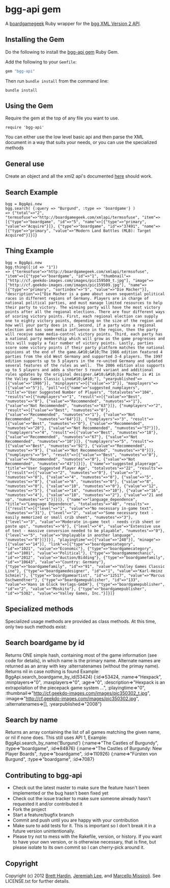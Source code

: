 bgg-api gem
===========
A [boardgamegeek](http://boardgamegeek.com) Ruby wrapper for the [bgg XML Version 2 API](http://boardgamegeek.com/wiki/page/BGG_XML_API2).

## Installing the Gem
Do the following to install the  [bgg-api gem](http://rubygems.org/gems/bgg-api) Ruby Gem. 

Add the following to your `Gemfile`:

```ruby
gem "bgg-api"
```

Then run `bundle install` from the command line:

    bundle install
    
## Using the Gem

Require the gem at the top of any file you want to use.

    require 'bgg-api'

You can either use the low level basic api and then parse the XML document in a way that suits your needs,
or you can use the specialized methods

## General use

Create an object and all the xml2 api's documented [here](http://boardgamegeek.com/wiki/page/BGG_XML_API2) should work.

## Search Example

    bgg = BggApi.new
    bgg.search( {:query => "Burgund", :type => 'boardgame'} )
    => {"total"=>"2", "termsofuse"=>"http://boardgamegeek.com/xmlapi/termsofuse", "item"=>[{"type"=>"boardgame", "id"=>"5", "name"=>[{"type"=>"primary", "value"=>"Acquire"}]}, {"type"=>"boardgame", "id"=>"37491", "name"=>[{"type"=>"primary", "value"=>"Modern Land Battles (MLB): Target Acquired"}]}]} 

## Thing Example

    bgg = BggApi.new
    bgg.thing({:id => "1"})
    => {"termsofuse"=>"http://boardgamegeek.com/xmlapi/termsofuse", "item"=>[{"type"=>"boardgame", "id"=>"1", "thumbnail"=>["http://cf.geekdo-images.com/images/pic159509_t.jpg"], "image"=>["http://cf.geekdo-images.com/images/pic159509.jpg"], "name"=>[{"type"=>"primary", "sortindex"=>"5", "value"=>"Die Macher"}], "description"=>["Die Macher is a game about seven sequential political races in different regions of Germany. Players are in charge of national political parties, and must manage limited resources to help their party to victory. The winning party will have the most victory points after all the regional elections. There are four different ways of scoring victory points. First, each regional election can supply one to eighty victory points, depending on the size of the region and how well your party does in it. Second, if a party wins a regional election and has some media influence in the region, then the party will receive some media-control victory points. Third, each party has a national party membership which will grow as the game progresses and this will supply a fair number of victory points. Lastly, parties score some victory points if their party platform matches the national opinions at the end of the game.&#10;&#10;The 1986 edition featured 4 parties from the old West Germany and supported 3-4 players. The 1997 edition supports up to 5 players in the re-united Germany and updated several features of the rules as well.  The 2006 edition also supports up to 5 players and adds a shorter 5 round variant and additional rules updates by the original designer.&#10;&#10;Die Macher is #1 in the Valley Games Classic Line&#10;&#10;"], "yearpublished"=>[{"value"=>"1986"}], "minplayers"=>[{"value"=>"3"}], "maxplayers"=>[{"value"=>"5"}], "poll"=>[{"name"=>"suggested_numplayers", "title"=>"User Suggested Number of Players", "totalvotes"=>"104", "results"=>[{"numplayers"=>"1", "result"=>[{"value"=>"Best", "numvotes"=>"0"}, {"value"=>"Recommended", "numvotes"=>"1"}, {"value"=>"Not Recommended", "numvotes"=>"63"}]}, {"numplayers"=>"2", "result"=>[{"value"=>"Best", "numvotes"=>"0"}, {"value"=>"Recommended", "numvotes"=>"1"}, {"value"=>"Not Recommended", "numvotes"=>"64"}]}, {"numplayers"=>"3", "result"=>[{"value"=>"Best", "numvotes"=>"0"}, {"value"=>"Recommended", "numvotes"=>"20"}, {"value"=>"Not Recommended", "numvotes"=>"57"}]}, {"numplayers"=>"4", "result"=>[{"value"=>"Best", "numvotes"=>"18"}, {"value"=>"Recommended", "numvotes"=>"67"}, {"value"=>"Not Recommended", "numvotes"=>"10"}]}, {"numplayers"=>"5", "result"=>[{"value"=>"Best", "numvotes"=>"92"}, {"value"=>"Recommended", "numvotes"=>"9"}, {"value"=>"Not Recommended", "numvotes"=>"0"}]}, {"numplayers"=>"5+", "result"=>[{"value"=>"Best", "numvotes"=>"0"}, {"value"=>"Recommended", "numvotes"=>"0"}, {"value"=>"Not Recommended", "numvotes"=>"43"}]}]}, {"name"=>"suggested_playerage", "title"=>"User Suggested Player Age", "totalvotes"=>"22", "results"=>[{"result"=>[{"value"=>"2", "numvotes"=>"0"}, {"value"=>"3", "numvotes"=>"0"}, {"value"=>"4", "numvotes"=>"0"}, {"value"=>"5", "numvotes"=>"0"}, {"value"=>"6", "numvotes"=>"0"}, {"value"=>"8", "numvotes"=>"0"}, {"value"=>"10", "numvotes"=>"0"}, {"value"=>"12", "numvotes"=>"5"}, {"value"=>"14", "numvotes"=>"10"}, {"value"=>"16", "numvotes"=>"4"}, {"value"=>"18", "numvotes"=>"2"}, {"value"=>"21 and up", "numvotes"=>"1"}]}]}, {"name"=>"language_dependence", "title"=>"Language Dependence", "totalvotes"=>"40", "results"=>[{"result"=>[{"level"=>"1", "value"=>"No necessary in-game text", "numvotes"=>"31"}, {"level"=>"2", "value"=>"Some necessary text - easily memorized or small crib sheet", "numvotes"=>"3"}, {"level"=>"3", "value"=>"Moderate in-game text - needs crib sheet or paste ups", "numvotes"=>"6"}, {"level"=>"4", "value"=>"Extensive use of text - massive conversion needed to be playable", "numvotes"=>"0"}, {"level"=>"5", "value"=>"Unplayable in another language", "numvotes"=>"0"}]}]}], "playingtime"=>[{"value"=>"240"}], "minage"=>[{"value"=>"14"}], "link"=>[{"type"=>"boardgamecategory", "id"=>"1021", "value"=>"Economic"}, {"type"=>"boardgamecategory", "id"=>"1001", "value"=>"Political"}, {"type"=>"boardgamemechanic", "id"=>"2012", "value"=>"Auction/Bidding"}, {"type"=>"boardgamefamily", "id"=>"10643", "value"=>"Country: Germany"}, {"type"=>"boardgamefamily", "id"=>"91", "value"=>"Valley Games Classic Line"}, {"type"=>"boardgamedesigner", "id"=>"1", "value"=>"Karl-Heinz Schmiel"}, {"type"=>"boardgameartist", "id"=>"12517", "value"=>"Marcus Gschwendtner"}, {"type"=>"boardgamepublisher", "id"=>"133", "value"=>"Hans im Glück Verlags-GmbH"}, {"type"=>"boardgamepublisher", "id"=>"2", "value"=>"Moskito"}, {"type"=>"boardgamepublisher", "id"=>"5382", "value"=>"Valley Games, Inc."}]}]}

## Specialized methods

Specialized usage methods are provided as class methods. At this time, only two such methods exist:

## Search boardgame by id
Returns ONE simple hash, containing most of the game information (see code for details), in which name is the primary name.
Alternate names are returned as an array with key :alternatenames (without the primay name). Returns nil in case nothing is found
Example:
  BggApi.search_boardgame_by_id(53424)
  {:id=>53424, :name=>"Hexpack", :minplayers=>"0", :maxplayers=>"0", :age=>"0",
  :description=>"Hexpack is an extrapolation of the piecepack game system ...", :playingtime=>"0",
  :thumbnail=>"http://cf.geekdo-images.com/images/pic350302_t.jpg", :image=>"http://cf.geekdo-images.com/images/pic350302.jpg",
  :alternatenames=>[], :yearpublished=>"2008"}


##  Search by name
Returns an array containing the list of all games matching the given name, or nil if none does. This still uses API 1,
   Example:
   BggApi.search_by_name('Burgund')
   {:name=>"The Castles of Burgundy", :type=>"boardgame", :id=>84876}
   {:name=>"The Castles of Burgundy: New Player Boards", :type=>"boardgame", :id=>110926}
   {:name=>"Fürsten von Burgund", :type=>"boardgame", :id=>7087}

Contributing to bgg-api
----------------------- 

* Check out the latest master to make sure the feature hasn't been implemented or the bug hasn't been fixed yet
* Check out the issue tracker to make sure someone already hasn't requested it and/or contributed it
* Fork the project
* Start a feature/bugfix branch
* Commit and push until you are happy with your contribution
* Make sure to add tests for it. This is important so I don't break it in a future version unintentionally.
* Please try not to mess with the Rakefile, version, or history. If you want to have your own version, or is otherwise necessary, that is fine, but please isolate to its own commit so I can cherry-pick around it.

Copyright
---------

Copyright (c) 2012 [Brett Hardin](http://bretthard.in), [Jeremiah Lee](https://github.com/jemiahlee), and [Marcello Missiroli](https://github.com/piffy). See LICENSE.txt for further details.

